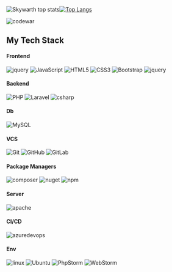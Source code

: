 ![Skywarth top stats](https://github-readme-stats.vercel.app/api?username=skywarth&theme=chartreuse-dark&count_private=true&show_icons=true)[![Top Langs](https://github-readme-stats.vercel.app/api/top-langs/?username=skywarth&hide=java&langs_count=6&layout=compact&theme=darcula)](https://github.com/anuraghazra/github-readme-stats)

![codewar](https://www.codewars.com/users/skywarth/badges/small)

## My Tech Stack

#### Frontend
![jquery](https://img.shields.io/badge/-JQuery-red?style=flat-square&logo=jquery)
![JavaScript](https://img.shields.io/badge/-JavaScript-grey?style=flat-square&logo=javascript)
![HTML5](https://img.shields.io/badge/-HTML5-E34F26?style=flat-square&logo=html5&logoColor=white)
![CSS3](https://img.shields.io/badge/-CSS3-1572B6?style=flat-square&logo=css3) 
![Bootstrap](https://img.shields.io/badge/-Bootstrap-563D7C?style=flat-square&logo=bootstrap) 
![jquery](https://img.shields.io/badge/-JQuery-red?style=flat-square&logo=jquery)


#### Backend
![PHP](https://img.shields.io/badge/-PHP-252626?style=flat-square&logo=php)
![Laravel](https://img.shields.io/badge/-Laravel-grey?style=flat-square&logo=laravel)
![csharp](https://img.shields.io/badge/-CSharp-252626?style=flat-square&logo=c-sharp)

#### Db
![MySQL](https://img.shields.io/badge/-MySQL-grey?style=flat-square&logo=mysql)

#### VCS
![Git](https://img.shields.io/badge/-Git-black?style=flat-square&logo=git)
![GitHub](https://img.shields.io/badge/-GitHub-grey?style=flat-square&logo=github)
![GitLab](https://img.shields.io/badge/-GitLab-white?style=flat-square&logo=gitlab)

#### Package Managers
![composer](https://img.shields.io/badge/-Composer-black?style=flat-square&logo=composer)
![nuget](https://img.shields.io/badge/-NuGet-blue?style=flat-square&logo=nuget)
![npm](https://img.shields.io/badge/-NPM-red?style=flat-square&logo=npm)

#### Server
![apache](https://img.shields.io/badge/-Apache-grey?style=flat-square&logo=apache)

#### CI/CD
![azuredevops](https://img.shields.io/badge/-AzureDevops-blue?style=flat-square&logo=azuredevops)

#### Env
![linux](https://img.shields.io/badge/-Linux-252626?style=flat-square&logo=linux)
![Ubuntu](https://img.shields.io/badge/-ubuntu-grey?style=flat-square&logo=ubuntu)
![PhpStorm](https://img.shields.io/badge/-PhpStorm-purple?style=flat-square&logo=phpstorm)
![WebStorm](https://img.shields.io/badge/-WebStorm-1ac8c8?style=flat-square&logo=webstorm)

<div style="display:none;">
  
![Visitor Count](https://profile-counter.glitch.me/skywarth/count.svg)
<img style="display:none" src="https://komarev.com/ghpvc/?username=skywarth&label=Profile%20views&color=0e75b6&style=flat" alt="skywarth" />
</div>
